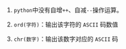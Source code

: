 1. `python`中没有自增`++`、自减`--`操作运算。

2. `ord(字符)`：输出该字符的 `ASCII` 码数值

3. `chr(数字)`：输出该数字对应的 `ASCII` 码

